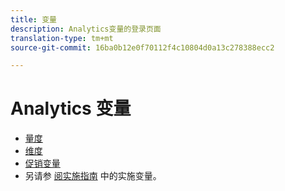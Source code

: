 ```yaml
---
title: 变量
description: Analytics变量的登录页面
translation-type: tm+mt
source-git-commit: 16ba0b12e0f70112f4c10804d0a13c278388ecc2

---
```



# Analytics 变量

* [量度](/help/components/c-variables/c-metrics/metricslist.md)
* [维度](/help/components/c-variables/dimensionslist/dimension-compatibility.md)
* [促销变量](/help/components/c-variables/c-merch-variables/var-merchandising.md)
* 另请参 [阅实施指南](/help/implement/js-implementation/c-variables/evars-events.md) 中的实施变量。
